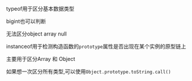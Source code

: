 typeof用于区分基本数据类型

bigint也可以判断

无法区分object array null



instanceof用于检测构造函数的`prototype`属性是否出现在某个实例的原型链上

主要用于区分Array 和 Object



如果想一次区分所有类型,可以使用`Object.prototype.toString.call()`



